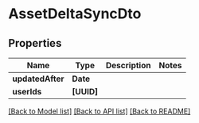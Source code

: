 # AssetDeltaSyncDto

## Properties
Name | Type | Description | Notes
------------ | ------------- | ------------- | -------------
**updatedAfter** | **Date** |  | 
**userIds** | **[UUID]** |  | 

[[Back to Model list]](../README.md#documentation-for-models) [[Back to API list]](../README.md#documentation-for-api-endpoints) [[Back to README]](../README.md)


